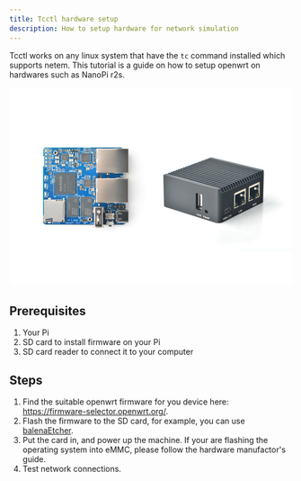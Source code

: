 ```yaml
---
title: Tcctl hardware setup
description: How to setup hardware for network simulation
---
```


Tcctl works on any linux system that have the `tc` command installed
which supports netem.
This tutorial is a guide on how to setup openwrt on hardwares such as
NanoPi r2s.

![r2s](../../../../assets/r2s.jpg)

## Prerequisites

1. Your Pi
2. SD card to install firmware on your Pi
3. SD card reader to connect it to your computer

## Steps

1. Find the suitable openwrt firmware for you device here:
https://firmware-selector.openwrt.org/.
2. Flash the firmware to the SD card, for example, you can use
[balenaEtcher](https://github.com/balena-io/etcher).
3. Put the card in, and power up the machine. If your are flashing
the operating system into eMMC, please follow the hardware
manufactor's guide.
4. Test network connections.
